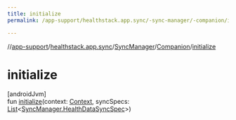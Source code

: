 ```yaml
---
title: initialize
permalink: /app-support/healthstack.app.sync/-sync-manager/-companion/initialize.html

---
```

//[app-support](../../../../index.html)/[healthstack.app.sync](../../index.html)/[SyncManager](../index.html)/[Companion](index.html)/[initialize](initialize.html)



# initialize



[androidJvm]\
fun [initialize](initialize.html)(context: [Context](https://developer.android.com/reference/kotlin/android/content/Context.html), syncSpecs: [List](https://kotlinlang.org/api/latest/jvm/stdlib/kotlin.collections/-list/index.html)&lt;[SyncManager.HealthDataSyncSpec](../-health-data-sync-spec/index.html)&gt;)




